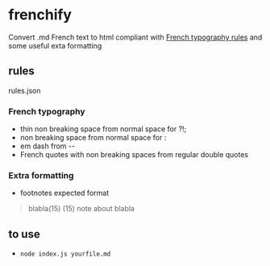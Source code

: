 # frenchify
Convert .md French text to html compliant with [French typography rules](http://liberpedia.net/s/ponctuation.jpg) and some useful exta formatting

## rules

rules.json

### French typography

* thin non breaking space from normal space for ?!;
* non breaking space from normal space for :
* em dash from --
* French quotes with non breaking spaces from regular double quotes	

### Extra formatting

* footnotes expected format

>blabla(15)
>(15) note about blabla

## to use

* `node index.js yourfile.md`